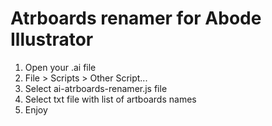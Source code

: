 # Atrboards renamer for Abode Illustrator

1. Open your .ai file
2. File > Scripts > Other Script...
3. Select ai-atrboards-renamer.js file
4. Select txt file with list of artboards names
5. Enjoy
